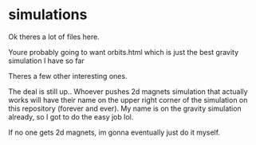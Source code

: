 # simulations
Ok theres a lot of files here. 

Youre probably going to want orbits.html which is just the best gravity simulation I have so far

Theres a few other interesting ones.

The deal is still up.. Whoever pushes 2d magnets simulation that actually works will have their name on the upper right corner of the simulation on this repository (forever and ever). My name is on the gravity simulation already, so I got to do the easy job lol. 

If no one gets 2d magnets, im gonna eventually just do it myself.
